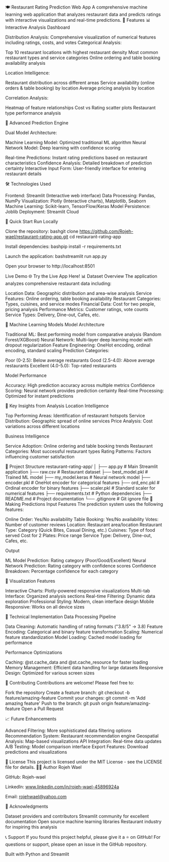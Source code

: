 🍽️ Restaurant Rating Prediction Web App
A comprehensive machine learning web application that analyzes restaurant data and predicts ratings with interactive visualizations and real-time predictions.
🌟 Features
📊 Interactive Analysis Dashboard

Distribution Analysis: Comprehensive visualization of numerical features including ratings, costs, and votes
Categorical Analysis:

Top 10 restaurant locations with highest restaurant density
Most common restaurant types and service categories
Online ordering and table booking availability analysis

Location Intelligence:

Restaurant distribution across different areas
Service availability (online orders & table booking) by location
Average pricing analysis by location

Correlation Analysis:

Heatmap of feature relationships
Cost vs Rating scatter plots
Restaurant type performance analysis

🔮 Advanced Prediction Engine

Dual Model Architecture:

Machine Learning Model: Optimized traditional ML algorithm
Neural Network Model: Deep learning with confidence scoring

Real-time Predictions: Instant rating predictions based on restaurant characteristics
Confidence Analysis: Detailed breakdown of prediction certainty
Interactive Input Form: User-friendly interface for entering restaurant details

🛠️ Technologies Used

Frontend: Streamlit (Interactive web interface)
Data Processing: Pandas, NumPy
Visualization: Plotly (Interactive charts), Matplotlib, Seaborn
Machine Learning: Scikit-learn, TensorFlow/Keras
Model Persistence: Joblib
Deployment: Streamlit Cloud

🚀 Quick Start
Run Locally

Clone the repository:
bashgit clone https://github.com/Rojeh-wael/restaurant-rating-app.git
cd restaurant-rating-app

Install dependencies:
bashpip install -r requirements.txt

Launch the application:
bashstreamlit run app.py

Open your browser to http://localhost:8501

Live Demo
🌐 Try the Live App Here!
📊 Dataset Overview
The application analyzes comprehensive restaurant data including:

Location Data: Geographic distribution and area-wise analysis
Service Features: Online ordering, table booking availability
Restaurant Categories: Types, cuisines, and service modes
Financial Data: Cost for two people, pricing analysis
Performance Metrics: Customer ratings, vote counts
Service Types: Delivery, Dine-out, Cafes, etc.

🤖 Machine Learning Models
Model Architecture

Traditional ML: Best performing model from comparative analysis (Random Forest/XGBoost)
Neural Network: Multi-layer deep learning model with dropout regularization
Feature Engineering: OneHot encoding, ordinal encoding, standard scaling
Prediction Categories:

Poor (0-2.5): Below average restaurants
Good (2.5-4.0): Above average restaurants
Excellent (4.0-5.0): Top-rated restaurants

Model Performance

Accuracy: High prediction accuracy across multiple metrics
Confidence Scoring: Neural network provides prediction certainty
Real-time Processing: Optimized for instant predictions

🎯 Key Insights from Analysis
Location Intelligence

Top Performing Areas: Identification of restaurant hotspots
Service Distribution: Geographic spread of online services
Price Analysis: Cost variations across different locations

Business Intelligence

Service Adoption: Online ordering and table booking trends
Restaurant Categories: Most successful restaurant types
Rating Patterns: Factors influencing customer satisfaction

📁 Project Structure
restaurant-rating-app/
│
├── app.py                 # Main Streamlit application
├── raw.csv               # Restaurant dataset
├── best_model.pkl        # Trained ML model
├── my_model.keras        # Neural network model
├── encoder.pkl           # OneHot encoder for categorical features
├── ord_enc.pkl          # Ordinal encoder for binary features
├── scaler.pkl           # Standard scaler for numerical features
├── requirements.txt      # Python dependencies
├── README.md            # Project documentation
└── .gitignore           # Git ignore file
🔄 Making Predictions
Input Features
The prediction system uses the following features:

Online Order: Yes/No availability
Table Booking: Yes/No availability
Votes: Number of customer reviews
Location: Restaurant area/location
Restaurant Type: Category (Quick Bites, Casual Dining, etc.)
Cuisines: Type of food served
Cost for 2 Plates: Price range
Service Type: Delivery, Dine-out, Cafes, etc.

Output

ML Model Prediction: Rating category (Poor/Good/Excellent)
Neural Network Prediction: Rating category with confidence scores
Confidence Breakdown: Percentage confidence for each category

🎨 Visualization Features

Interactive Charts: Plotly-powered responsive visualizations
Multi-tab Interface: Organized analysis sections
Real-time Filtering: Dynamic data exploration
Professional Styling: Modern, clean interface design
Mobile Responsive: Works on all device sizes

🔧 Technical Implementation
Data Processing Pipeline

Data Cleaning: Automatic handling of rating formats ("3.8/5" → 3.8)
Feature Encoding: Categorical and binary feature transformation
Scaling: Numerical feature standardization
Model Loading: Cached model loading for performance

Performance Optimizations

Caching: @st.cache_data and @st.cache_resource for faster loading
Memory Management: Efficient data handling for large datasets
Responsive Design: Optimized for various screen sizes

🤝 Contributing
Contributions are welcome! Please feel free to:

Fork the repository
Create a feature branch: git checkout -b feature/amazing-feature
Commit your changes: git commit -m 'Add amazing feature'
Push to the branch: git push origin feature/amazing-feature
Open a Pull Request

📈 Future Enhancements

 Advanced Filtering: More sophisticated data filtering options
 Recommendation System: Restaurant recommendation engine
 Geospatial Analysis: Map-based visualizations
 API Integration: Real-time data updates
 A/B Testing: Model comparison interface
 Export Features: Download predictions and visualizations

📄 License
This project is licensed under the MIT License - see the LICENSE file for details.
👨‍💻 Author
Rojeh Wael

GitHub: Rojeh-wael

LinkedIn: www.linkedin.com/in/rojeh-wael-45896924a

Email: rojehwael@yahoo.com

🙏 Acknowledgments

Dataset providers and contributors
Streamlit community for excellent documentation
Open source machine learning libraries
Restaurant industry for inspiring this analysis


📞 Support
If you found this project helpful, please give it a ⭐ on GitHub!
For questions or support, please open an issue in the GitHub repository.

Built with Python and Streamlit
